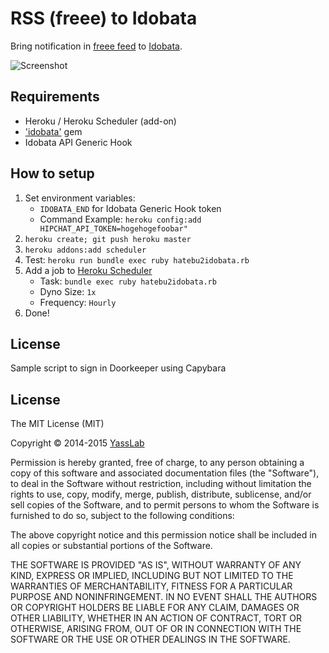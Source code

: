 # RSS (freee) to Idobata

Bring notification in [freee feed](http://www.freee.co.jp/blog/feed) to [Idobata](http://idobata.io).

![Screenshot](https://raw.githubusercontent.com/yasulab/freee2idobata/master/freee2idobata.png)

## Requirements

- Heroku / Heroku Scheduler (add-on)
- ['idobata'](https://github.com/asonas/idobata-ruby) gem
- Idobata API Generic Hook

## How to setup

1. Set environment variables: 
    - `IDOBATA_END` for Idobata Generic Hook token
    - Command Example: `heroku config:add HIPCHAT_API_TOKEN=hogehogefoobar"`
2. `heroku create; git push heroku master`
3. `heroku addons:add scheduler`
4. Test: `heroku run bundle exec ruby hatebu2idobata.rb`
5. Add a job to [Heroku Scheduler](https://scheduler.heroku.com/dashboard)
   - Task: `bundle exec ruby hatebu2idobata.rb`
   - Dyno Size: `1x`
   - Frequency: `Hourly`
6. Done!

## License

Sample script to sign in Doorkeeper using Capybara

## License 

The MIT License (MIT)

Copyright &copy; 2014-2015 [YassLab](http://yasslab.jp)

Permission is hereby granted, free of charge, to any person obtaining a copy
of this software and associated documentation files (the "Software"), to deal
in the Software without restriction, including without limitation the rights
to use, copy, modify, merge, publish, distribute, sublicense, and/or sell
copies of the Software, and to permit persons to whom the Software is
furnished to do so, subject to the following conditions:

The above copyright notice and this permission notice shall be included in all
copies or substantial portions of the Software.

THE SOFTWARE IS PROVIDED "AS IS", WITHOUT WARRANTY OF ANY KIND, EXPRESS OR
IMPLIED, INCLUDING BUT NOT LIMITED TO THE WARRANTIES OF MERCHANTABILITY,
FITNESS FOR A PARTICULAR PURPOSE AND NONINFRINGEMENT. IN NO EVENT SHALL THE
AUTHORS OR COPYRIGHT HOLDERS BE LIABLE FOR ANY CLAIM, DAMAGES OR OTHER
LIABILITY, WHETHER IN AN ACTION OF CONTRACT, TORT OR OTHERWISE, ARISING FROM,
OUT OF OR IN CONNECTION WITH THE SOFTWARE OR THE USE OR OTHER DEALINGS IN THE
SOFTWARE.
